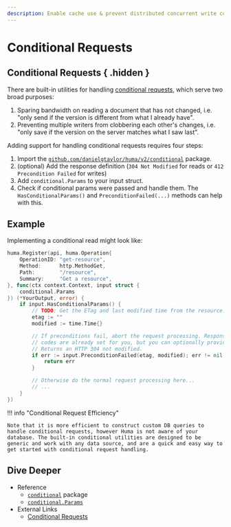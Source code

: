 ```yaml
---
description: Enable cache use & prevent distributed concurrent write conflicts with industry-standard headers.
---
```


# Conditional Requests

## Conditional Requests { .hidden }

There are built-in utilities for handling [conditional requests](https://developer.mozilla.org/en-US/docs/Web/HTTP/Conditional_requests), which serve two broad purposes:

1. Sparing bandwidth on reading a document that has not changed, i.e. "only send if the version is different from what I already have".
2. Preventing multiple writers from clobbering each other's changes, i.e. "only save if the version on the server matches what I saw last".

Adding support for handling conditional requests requires four steps:

1. Import the [`github.com/danielgtaylor/huma/v2/conditional`](https://pkg.go.dev/github.com/danielgtaylor/huma/v2/conditional) package.
2. (optional) Add the response definition (`304 Not Modified` for reads or `412 Precondition Failed` for writes)
3. Add `conditional.Params` to your input struct.
4. Check if conditional params were passed and handle them. The `HasConditionalParams()` and `PreconditionFailed(...)` methods can help with this.

## Example

Implementing a conditional read might look like:

```go
huma.Register(api, huma.Operation{
	OperationID: "get-resource",
	Method:      http.MethodGet,
	Path:        "/resource",
	Summary:     "Get a resource",
}, func(ctx context.Context, input struct {
	conditional.Params
}) (*YourOutput, error) {
	if input.HasConditionalParams() {
		// TODO: Get the ETag and last modified time from the resource.
		etag := ""
		modified := time.Time{}

		// If preconditions fail, abort the request processing. Response status
		// codes are already set for you, but you can optionally provide a body.
		// Returns an HTTP 304 not modified.
		if err := input.PreconditionFailed(etag, modified); err != nil {
			return err
		}

		// Otherwise do the normal request processing here...
		// ...
	}
})
```

!!! info "Conditional Request Efficiency"

    Note that it is more efficient to construct custom DB queries to handle conditional requests, however Huma is not aware of your database. The built-in conditional utilities are designed to be generic and work with any data source, and are a quick and easy way to get started with conditional request handling.

## Dive Deeper

-   Reference
    -   [`conditional`](https://pkg.go.dev/github.com/danielgtaylor/huma/v2/conditional) package
    -   [`conditional.Params`](https://pkg.go.dev/github.com/danielgtaylor/huma/v2/conditional/Params)
-   External Links
    -   [Conditional Requests](https://developer.mozilla.org/en-US/docs/Web/HTTP/Conditional_requests)
